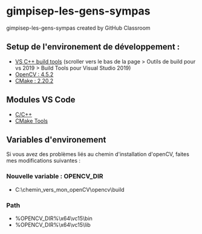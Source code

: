 # gimpisep-les-gens-sympas
gimpisep-les-gens-sympas created by GitHub Classroom

## Setup de l'environement de développement :
- [VS C++ build tools](https://visualstudio.microsoft.com/fr/downloads/) (scroller vers le bas de la page > Outils de build pour vs 2019 > Build Tools pour Visual Studio 2019)
- [OpenCV : 4.5.2](https://opencv.org/releases/)
- [CMake : 2.20.2](https://cmake.org/download/)

## Modules VS Code
- [C/C++](https://marketplace.visualstudio.com/items?itemName=ms-vscode.cpptools)
- [CMake Tools](https://marketplace.visualstudio.com/items?itemName=ms-vscode.cmake-tools)

## Variables d'environement
Si vous avez des problèmes liés au chemin d'installation d'openCV, faites mes modifications suivantes :

### Nouvelle variable : OPENCV_DIR
- C:\chemin_vers_mon_openCV\opencv\build

### Path
- %OPENCV_DIR%\x64\vc15\bin
- %OPENCV_DIR%\x64\vc15\lib

